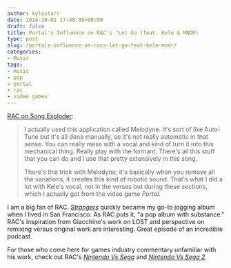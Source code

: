 ```yaml
---
author: kylestarr
date: 2014-10-01 17:48:38+00:00
draft: false
title: Portal's Influence on RAC's "Let Go (feat. Kele & MNDR)
type: post
slug: /portals-influence-on-racs-let-go-feat-kele-mndr/
categories:
- Music
tags:
- music
- pop
- portal
- rac
- video games
---
```


[RAC on Song Exploder](https://itunes.apple.com/us/podcast/rac-let-go-feat.-kele-mndr/id788236947?i=319591646&mt=2):

> I actually used this application called Melodyne. It's sort of like Auto-Tune but it's all done manually, so it's not really automatic in that sense. You can really mess with a vocal and kind of turn it into this mechanical thing. Really play with the formant. There's all this stuff that you can do and I use that pretty extensively in this song.
>
> There's this trick with Melodyne; it's basically when you remove all the variations, it creates this kind of robotic sound. That's what I did a lot with Kele's vocal, not in the verses but during these sections, which I actually got from the video game _Portal_.

I am a big fan of RAC. _[Strangers](https://itunes.apple.com/us/album/strangers/id844000739)_ quickly became my go-to jogging album when I lived in San Francisco. As RAC puts it, "a pop album with substance." RAC's inspiration from Giacchino's work on LOST and perspective on remixing versus original work are interesting. Great episode of an incredible podcast.

For those who come here for games industry commentary unfamiliar with his work, check out RAC's [_Nintendo Vs Sega_](https://soundcloud.com/rac/sets/nintendo-vs-sega) and [_Nintendo Vs Sega 2_](https://soundcloud.com/rac/sets/nintendo-vs-sega-2).
